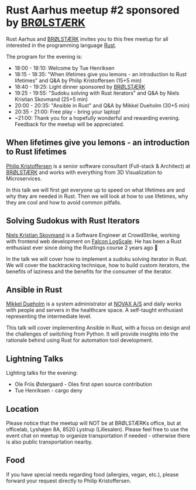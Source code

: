 # Rust Aarhus meetup #2 sponsored by [BRØLSTÆRK]

Rust Aarhus and [BRØLSTÆRK] invites you to this free meetup for all interested in the programming language [Rust].

The program for the evening is:

- 18:00 - 18:10: Welcome by Tue Henriksen
- 18:15 - 18:35: "When lifetimes give you lemons - an introduction to Rust lifetimes" and Q&A by Philip Kristoffersen (15+5 min)
- 18:40 - 19:25: Light dinner sponsored by [BRØLSTÆRK]
- 19:25 - 19:55: "Sudoku solving with Rust iterators" and Q&A by Niels Kristian Skovmand (25+5 min)
- 20:00 - 20:35: "Ansible in Rust" and Q&A by Mikkel Dueholm (30+5 min)
- 20:35 - 21:00: Free play - bring your laptop!
- ~21:00: Thank you for a hopefully wonderful and rewarding evening. Feedback for the meetup will be appreciated.

## When lifetimes give you lemons - an introduction to Rust lifetimes
[Philip Kristoffersen][pk] is a senior software consultant (Full-stack & Architect) at [BRØLSTÆRK] and works with everything from 3D Visualization to Microservices.

In this talk we will first get everyone up to speed on what lifetimes are and why they are needed in Rust.
Then we will look at how to use lifetimes, why they are cool and how to avoid common pitfalls.

## Solving Sudokus with Rust Iterators
[Niels Kristian Skovmand][ns] is a Software Engineer at CrowdStrike, working with frontend web development on [Falcon LogScale][logscale]. He has been a Rust enthusiast ever since doing the Rustlings course 2 years ago 🦀

In the talk we will cover how to implement a sudoku solving iterator in Rust. We will cover the backtracking technique, how to build custom iterators, the benefits of laziness and the benefits for the consumer of the iterator.

## Ansible in Rust
[Mikkel Dueholm][mdue] is a system administrator at [NOVAX A/S][novax] and daily works with people and servers in the healthcare space. A self-taught enthusiast representing the intermediate level.

This talk will cover implementing Ansible in Rust, with a focus on design and the challenges of switching from Python. It will provide insights into the rationale behind using Rust for automation tool development.

## Lightning Talks
Lighting talks for the evening:
 - Ole Friis Østergaard - Oles first open source contribution
 - Tue Henriksen - cargo deny

## Location
Please notice that the meetup will NOT be at BRØLSTÆRKs office, but at officelab, Lyshøjen 8A, 8520 Lystrup (Lillesalen). Please feel free to use the event chat on meetup to organize transportation if needed - otherwise there is also public transportation nearby.

## Food
If you have special needs regarding food (allergies, vegan, etc.), please forward your request directly to Philip Kristoffersen.


[rust]: https://www.rust-lang.org/
[brølstærk]: https://www.linkedin.com/company/br%C3%B8lst%C3%A6rk/
[pk]: https://www.linkedin.com/in/philip-kristoffersen-3b894b8/
[mdue]: https://www.linkedin.com/in/mikkel-dueholm-8076441a8/
[novax]: https://www.linkedin.com/company/novax/
[ns]: https://www.linkedin.com/in/nskovmand/
[logscale]: https://www.crowdstrike.com/products/observability/falcon-logscale/
